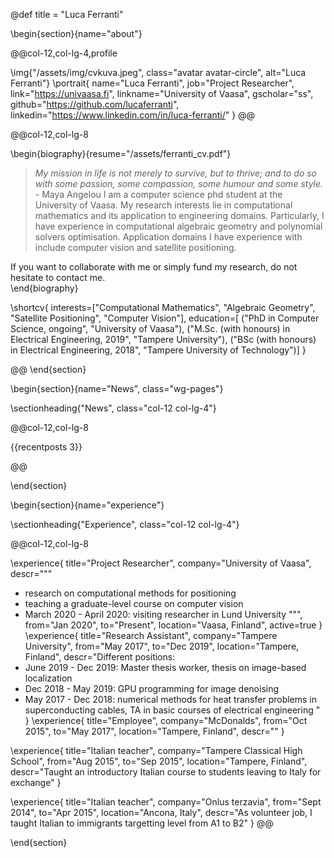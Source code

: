 @def title = "Luca Ferranti"

<!-- -----------------
     BIOGRAPHY SECTION
     ----------------- -->

\begin{section}{name="about"}

<!-- LEFT COLUMN -->
@@col-12,col-lg-4,profile

\img{"/assets/img/cvkuva.jpeg", class="avatar avatar-circle", alt="Luca Ferranti"}
\portrait{
  name="Luca Ferranti",
  job="Project Researcher",
  link="https://univaasa.fi",
  linkname="University of Vaasa",
  gscholar="ss",
  github="https://github.com/lucaferranti",
  linkedin="https://www.linkedin.com/in/luca-ferranti/"
}
@@ <!-- end of column -->

<!-- RIGHT COLUMN -->
@@col-12,col-lg-8

\begin{biography}{resume="/assets/ferranti_cv.pdf"}
  > *My mission in life is not merely to survive, but to thrive; and to do so with some passion, some compassion, some humour and some style.* - Maya Angelou
  I am a computer science phd student at the University of Vaasa. My research interests lie in computational mathematics and its application to engineering domains. Particularly, I have experience in computational algebraic geometry and polynomial solvers optimisation. Application domains I have experience with include computer vision and satellite positioning.

  If you want to collaborate with me or simply fund my research, do not hesitate to contact me.  
\end{biography}

\shortcv{
  interests=["Computational Mathematics", "Algebraic Geometry", "Satellite Positioning", "Computer Vision"],
  education=[
    ("PhD in Computer Science, ongoing", "University of Vaasa"),
    ("M.Sc. (with honours) in Electrical Engineering, 2019", "Tampere University"),
    ("BSc (with honours) in Electrical Engineering, 2018", "Tampere University of Technology")]
}

@@ <!-- end of column -->
\end{section}
 
<!-- --------------
     SKILLS SECTION
     -------------- -->

<!--\begin{section}{name="skills", class="wg-featurette", rowclass="featurette"}

\sectionheading{"Skills", class="col-md-12"}

\skill{"Julia", "90%", img="/assets/img/julia-dots.svg"}
\skill{"Machine Learning", "100%", fa="chart-line"}
\skill{"Photography", "10%", fa="camera-retro"}

\end{section}-->

\begin{section}{name="News", class="wg-pages"}

\sectionheading{"News", class="col-12 col-lg-4"}

@@col-12,col-lg-8

{{recentposts 3}}

@@

\end{section}


<!-- ------------------
     EXPERIENCE SECTION
     ------------------ -->

\begin{section}{name="experience"}

\sectionheading{"Experience", class="col-12 col-lg-4"}

@@col-12,col-lg-8

\experience{
  title="Project Researcher",
  company="University of Vaasa",
  descr="""

  * research on computational methods for positioning
  * teaching a graduate-level course on computer vision
  * March 2020 - April 2020: visiting researcher in Lund University
    """,
  from="Jan 2020",
  to="Present",
  location="Vaasa, Finland",
  active=true
  }
\experience{
  title="Research Assistant",
  company="Tampere University",
  from="May 2017",
  to="Dec 2019",
  location="Tampere, Finland",
  descr="Different positions:
  * June 2019 - Dec 2019: Master thesis worker, thesis on image-based localization
  * Dec 2018 - May 2019: GPU programming for image denoising
  * May 2017 - Dec 2018: numerical methods for heat transfer problems in superconducting cables, TA in basic courses of electrical engineering
  "
  }
\experience{
  title="Employee",
  company="McDonalds",
  from="Oct 2015",
  to="May 2017",
  location="Tampere, Finland",
  descr=""
  }

\experience{
  title="Italian teacher",
  company="Tampere Classical High School",
  from="Aug 2015",
  to="Sep 2015",
  location="Tampere, Finland",
  descr="Taught an introductory Italian course to students leaving to Italy for exchange"
}

\experience{
  title="Italian teacher",
  company="Onlus terzavia",
  from="Sept 2014",
  to="Apr 2015",
  location="Ancona, Italy",
  descr="As volunteer job, I taught Italian to immigrants targetting level from A1 to B2"
}
@@

\end{section}

<!-- -----------------------
     ACCOMPLISHMENTS SECTION
     ----------------------- -->

<!--\begin{section}{name="accomplishments"}

\sectionheading{"Accomplish­ments", class="col-12 col-lg-4"}

@@col-12,col-lg-8

\certificate{
  title="Neural Networks and Deep Learning",
  meta="Coursera",
  metalink="https://www.coursera.org",
  date="Oct 2018",
  certlink="https://www.coursera.org"
  }
\certificate{
  title="Blockchain Fundamentals",
  descr="Formulated informed **blockchain** models, hypotheses, and use cases.",
  meta="Coursera",
  metalink="https://www.edx.org",
  date="Mar 2018",
  certlink="https://www.edx.org"
  }
\certificate{
  title="Object-Oriented Programming in R: S3 and R6 Course",
  meta="DataCamp",
  metalink="https://www.datacamp.com",
  date="Jul 2017 – Dec 2017",
  certlink="https://www.datacamp.com"
}

@@

\end{section}-->

<!-- --------------------
     RECENT POSTS SECTION
     -------------------- -->

<!-- -----------------
     PORTFOLIO SECTION XXX
     ----------------- -->

<!-- -------------
     TALKS SECTION XXX
     ------------- -->

<!-- --------------------
     FEATURED PUB SECTION XXX
     -------------------- -->

<!-- ---------------------------
     RECENT PUBLICATIONS SECTION XXX
     --------------------------- -->
